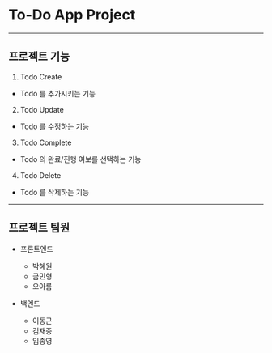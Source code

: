 # To-Do App Project

-------------------
## 프로젝트 기능

1. Todo Create
+ Todo 를 추가시키는 기능

2. Todo Update
+ Todo 를 수정하는 기능

3. Todo Complete
+ Todo 의 완료/진행 여보를 선택하는 기능

4. Todo Delete
+ Todo 를 삭제하는 기능

-------------------
## 프로젝트 팀원

+ 프론트엔드
	+ 박혜원
	+ 금민형
	+ 오아름

+ 백엔드
	+ 이동근
	+ 김재중
	+ 임종영

